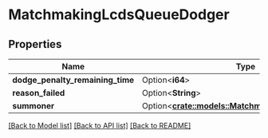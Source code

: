 # MatchmakingLcdsQueueDodger

## Properties

Name | Type | Description | Notes
------------ | ------------- | ------------- | -------------
**dodge_penalty_remaining_time** | Option<**i64**> |  | [optional]
**reason_failed** | Option<**String**> |  | [optional]
**summoner** | Option<[**crate::models::MatchmakingLcdsSummoner**](MatchmakingLcdsSummoner.md)> |  | [optional]

[[Back to Model list]](../README.md#documentation-for-models) [[Back to API list]](../README.md#documentation-for-api-endpoints) [[Back to README]](../README.md)



